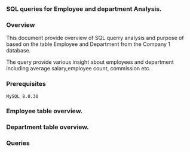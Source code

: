 ### SQL queries for Employee and department Analysis.

### Overview

This document provide overview of SQL querry analysis and purpose of based on the table Employee and Department from the Company 1 database.

The query provide various insight about employees and department including average salary,employee count, commission etc.


### Prerequisites

```
MySQL 8.0.30

```


### Employee table overview.
### Department table overview.
### Queries
